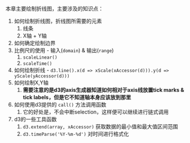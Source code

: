 本章主要绘制折线图，主要涉及的知识点：

1. 如何绘制折线图，折线图所需要的元素
   1. 线条
   2. X轴 + Y轴
2. 如何确定绘制边界
3. 比例尺的使用 - 输入(`domain`) & 输出(`range`)
   1. `scaleLinear()`
   2. `scaleTime()`
4. 如何绘制折线 - `d3.line().x(d => xScale(xAccessor(d))).y(d => yScale(yAccessor(d)))`
5. 如何绘制X,Y轴
   1. **需要注意的是d3的axis生成器知道如何相对于axis线放置tick marks & tick labels，但是它不知道轴本身应该放到那里**
6. 如何使用d3提供的 `call()` 方法调用函数
   1. 它的好处是，不会中断selection，这样便可以继续进行链式调用
7. d3的一些工具函数
   1. `d3.extend(array, xAccessor)` 获取数据的最小值和最大值区间范围
   2. `d3.timeParse('%Y-%m-%d')` 对时间进行格式化